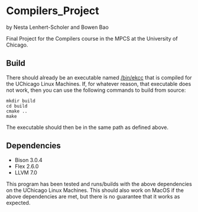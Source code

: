 # Compilers_Project
by Nesta Lenhert-Scholer and Bowen Bao

Final Project for the Compilers course in the MPCS at the University of Chicago.

## Build
There should already be an executable named [/bin/ekcc](./bin/) that is compiled for the UChicago Linux Machines. If, for whatever reason, that executable does not work, then you can use the following commands to build from source:
```
mkdir build
cd build
cmake ..
make
```
The executable should then be in the same path as defined above.

## Dependencies
- Bison 3.0.4
- Flex 2.6.0
- LLVM 7.0

This program has been tested and runs/builds with the above dependencies on the UChicago Linux Machines. 
This should also work on MacOS if the above dependencies are met, but there is no guarantee that it works as expected. 
